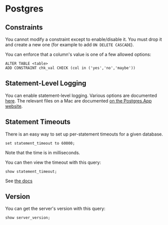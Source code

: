 # Postgres

## Constraints

You cannot modify a constraint except to enable/disable it. You must drop it and create a new one (for example to add `ON DELETE CASCADE`).

You can enforce that a column's value is one of a few allowed options:

```
ALTER TABLE <table>
ADD CONSTRAINT chk_val CHECK (col in ('yes','no','maybe'))
```

## Statement-Level Logging

You can enable statement-level logging. Various options are documented [here](https://stackoverflow.com/a/8208945/755934).
The relevant files on a Mac are documented [on the Postgres.App website](https://postgresapp.com/documentation/configuration-general.html).



## Statement Timeouts

There is an easy way to set up per-statement timeouts for a given database.

```
set statement_timeout to 60000;
```

Note that the time is in milliseconds.

You can then view the timeout with this query:

```
show statement_timeout;
```

See [the docs](https://www.postgresql.org/docs/13/runtime-config-client.html)


## Version

You can get the server's version with this query:

```
show server_version;
```
